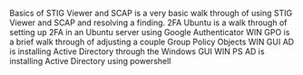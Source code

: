 Basics of STIG Viewer and SCAP is a very basic walk through of using STIG Viewer and SCAP and resolving a finding.
2FA Ubuntu is a walk through of setting up 2FA in an Ubuntu server using Google Authenticator
WIN GPO is a brief walk through of adjusting a couple Group Policy Objects
WIN GUI AD is installing Active Directory through the Windows GUI
WIN PS AD is installing Active Directory using powershell
